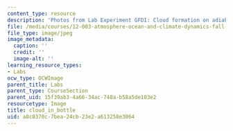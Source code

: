 ```yaml
---
content_type: resource
description: 'Photos from Lab Experiment GFDI: Cloud formation on adiabatic expansion.'
file: /media/courses/12-003-atmosphere-ocean-and-climate-dynamics-fall-2008/a8c8370c7bea24cb23e2a613258e3064_cloud_in_bottle.jpg
file_type: image/jpeg
image_metadata:
  caption: ''
  credit: ''
  image-alt: ''
learning_resource_types:
- Labs
ocw_type: OCWImage
parent_title: Labs
parent_type: CourseSection
parent_uid: 15f39ab3-4a66-34ac-748a-b58a5de103e2
resourcetype: Image
title: cloud_in_bottle
uid: a8c8370c-7bea-24cb-23e2-a613258e3064
---
```

